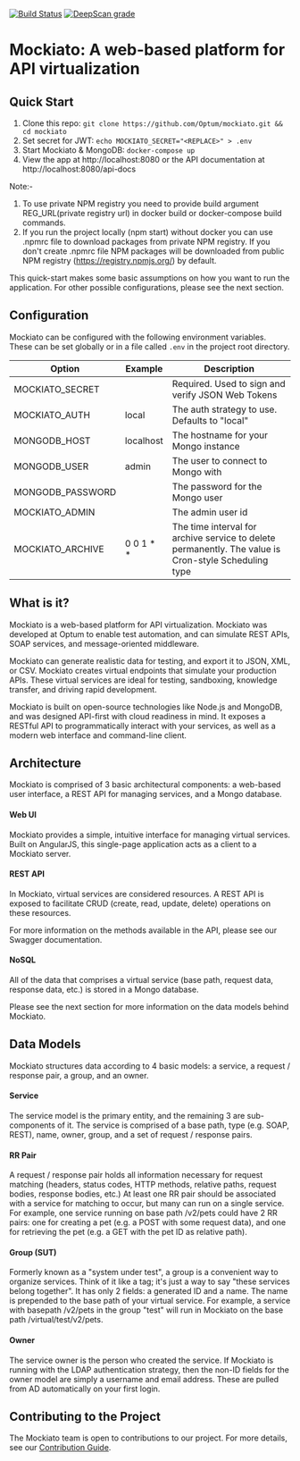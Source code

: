 [![Build Status](https://travis-ci.org/Optum/mockiato.svg?branch=master)](https://travis-ci.org/Optum/mockiato) [![DeepScan grade](https://deepscan.io/api/projects/2971/branches/22804/badge/grade.svg)](https://deepscan.io/dashboard#view=project&pid=2971&bid=22804)

# Mockiato: A web-based platform for API virtualization 
 
## Quick Start 

1. Clone this repo: `git clone https://github.com/Optum/mockiato.git && cd mockiato`
2. Set secret for JWT: `echo MOCKIATO_SECRET="<REPLACE>" > .env`
3. Start Mockiato & MongoDB: `docker-compose up`
4. View the app at http://localhost:8080 or the API documentation at http://localhost:8080/api-docs

Note:- 
1. To use private NPM registry you need to provide build argument REG_URL(private registry url) in docker build or docker-compose build commands. 
2. If you run the project locally (npm start) without docker you can use .npmrc file to download packages from private NPM registry. If you don't create .npmrc file NPM packages will be downloaded from public NPM registry (https://registry.npmjs.org/) by default.

This quick-start makes some basic assumptions on how you want to run the application. For other possible configurations, please see the next section.

## Configuration

Mockiato can be configured with the following environment variables. These can be set globally or in a file called `.env` in the project root directory. 

| Option | Example | Description |
| ------ | ------------- | ----------- |
| MOCKIATO_SECRET | | Required. Used to sign and verify JSON Web Tokens |
| MOCKIATO_AUTH | local | The auth strategy to use. Defaults to "local" |
| MONGODB_HOST | localhost | The hostname for your Mongo instance |
| MONGODB_USER | admin | The user to connect to Mongo with |
| MONGODB_PASSWORD | | The password for the Mongo user |
| MOCKIATO_ADMIN | | The admin user id |
| MOCKIATO_ARCHIVE | 0 0 1 * * | The time interval for archive service to delete permanently. The value is Cron-style Scheduling type|


## What is it?

Mockiato is a web-based platform for API virtualization. Mockiato was developed at Optum to enable test automation, and can simulate REST APIs, SOAP services, and message-oriented middleware.

Mockiato can generate realistic data for testing, and export it to JSON, XML, or CSV. Mockiato creates virtual endpoints that simulate your production APIs. These virtual services are ideal for testing, sandboxing, knowledge transfer, and driving rapid development.

Mockiato is built on open-source technologies like Node.js and MongoDB, and was designed API-first with cloud readiness in mind. It exposes a RESTful API to programmatically interact with your services, as well as a modern web interface and command-line client.

## Architecture

Mockiato is comprised of 3 basic architectural components: a web-based user interface, a REST API for managing services, and a Mongo database.

#### Web UI

Mockiato provides a simple, intuitive interface for managing virtual services. Built on AngularJS, this single-page application acts as a client to a Mockiato server.

#### REST API

In Mockiato, virtual services are considered resources. A REST API is exposed to facilitate CRUD (create, read, update, delete) operations on these resources.

For more information on the methods available in the API, please see our Swagger documentation.

#### NoSQL

All of the data that comprises a virtual service (base path, request data, response data, etc.) is stored in a Mongo database. 

Please see the next section for more information on the data models behind Mockiato.

## Data Models

Mockiato structures data according to 4 basic models: a service, a request / response pair, a group, and an owner.

#### Service

The service model is the primary entity, and the remaining 3 are sub-components of it. The service is comprised of a base path, type (e.g. SOAP, REST), name, owner, group, and a set of request / response pairs.

#### RR Pair

A request / response pair holds all information necessary for request matching (headers, status codes, HTTP methods, relative paths, request bodies, response bodies, etc.) At least one RR pair should be associated with a service for matching to occur, but many can run on a single service. For example, one service running on base path /v2/pets could have 2 RR pairs: one for creating a pet (e.g. a POST with some request data), and one for retrieving the pet (e.g. a GET with the pet ID as relative path).

#### Group (SUT)

Formerly known as a "system under test", a group is a convenient way to organize services. Think of it like a tag; it's just a way to say "these services belong together". It has only 2 fields: a generated ID and a name. The name is prepended to the base path of your virtual service. For example, a service with basepath /v2/pets in the group "test" will run in Mockiato on the base path /virtual/test/v2/pets.

#### Owner

The service owner is the person who created the service. If Mockiato is running with the LDAP authentication strategy, then the non-ID fields for the owner model are simply a username and email address. These are pulled from AD automatically on your first login.

## Contributing to the Project

The Mockiato team is open to contributions to our project. For more details, see our [Contribution Guide](docs/CONTRIBUTING.md).
